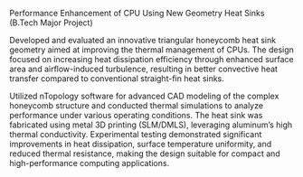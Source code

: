 Performance Enhancement of CPU Using New Geometry Heat Sinks
(B.Tech Major Project)

Developed and evaluated an innovative triangular honeycomb heat sink geometry aimed at improving the thermal management of CPUs. The design focused on increasing heat dissipation efficiency through enhanced surface area and airflow-induced turbulence, resulting in better convective heat transfer compared to conventional straight-fin heat sinks.

Utilized nTopology software for advanced CAD modeling of the complex honeycomb structure and conducted thermal simulations to analyze performance under various operating conditions. The heat sink was fabricated using metal 3D printing (SLM/DMLS), leveraging aluminum’s high thermal conductivity. Experimental testing demonstrated significant improvements in heat dissipation, surface temperature uniformity, and reduced thermal resistance, making the design suitable for compact and high-performance computing applications.

